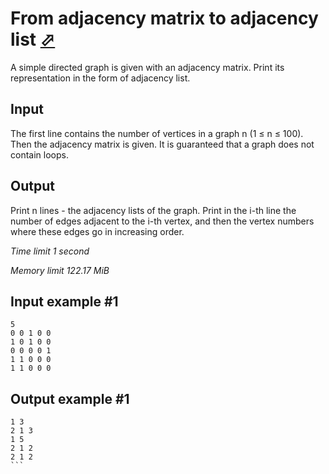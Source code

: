 # From adjacency matrix to adjacency list [⬀](https://www.e-olymp.com/en/problems/3981)

A simple directed graph is given with an adjacency matrix. Print its representation in the form of adjacency list.

## Input

The first line contains the number of vertices in a graph n (1 ≤ n ≤ 100). Then the adjacency matrix is given. It is guaranteed that a graph does not contain loops.

## Output

Print n lines - the adjacency lists of the graph. Print in the i-th line the number of edges adjacent to the i-th vertex, and then the vertex numbers where these edges go in increasing order.

_Time limit 1 second_

_Memory limit 122.17 MiB_

## Input example #1
```
5
0 0 1 0 0
1 0 1 0 0
0 0 0 0 1
1 1 0 0 0
1 1 0 0 0
```

## Output example #1
````
1 3
2 1 3
1 5
2 1 2
2 1 2
```

